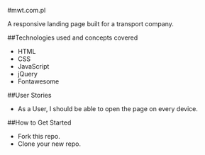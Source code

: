 #mwt.com.pl

A responsive landing page built for a transport company.

##Technologies used and concepts covered

* HTML
* CSS
* JavaScript
* jQuery
* Fontawesome

##User Stories

* As a User, I should be able to open the page on every device.

##How to Get Started

* Fork this repo.
* Clone your new repo.

